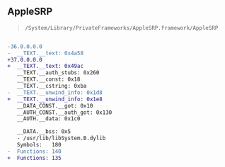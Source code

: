## AppleSRP

> `/System/Library/PrivateFrameworks/AppleSRP.framework/AppleSRP`

```diff

-36.0.0.0.0
-  __TEXT.__text: 0x4a58
+37.0.0.0.0
+  __TEXT.__text: 0x49ac
   __TEXT.__auth_stubs: 0x260
   __TEXT.__const: 0x18
   __TEXT.__cstring: 0xba
-  __TEXT.__unwind_info: 0x1d8
+  __TEXT.__unwind_info: 0x1e8
   __DATA_CONST.__got: 0x10
   __AUTH_CONST.__auth_got: 0x130
   __AUTH.__data: 0x1c0

   __DATA.__bss: 0x5
   - /usr/lib/libSystem.B.dylib
   Symbols:   180
-  Functions: 140
+  Functions: 135
 

```
